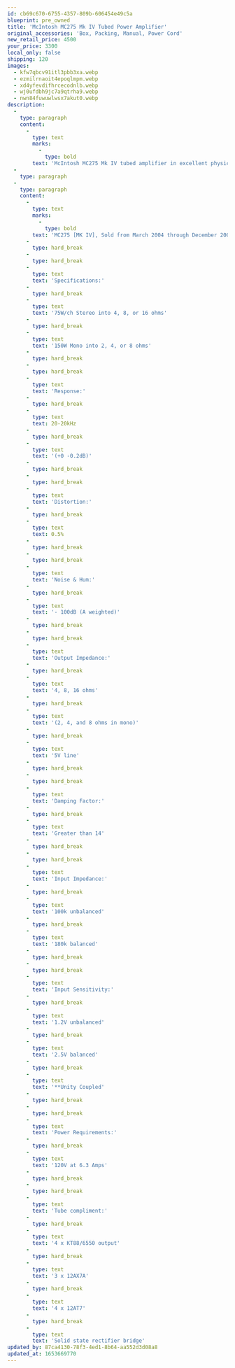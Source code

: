 ```yaml
---
id: cb69c670-6755-4357-809b-606454e49c5a
blueprint: pre_owned
title: 'McIntosh MC275 Mk IV Tubed Power Amplifier'
original_accessories: 'Box, Packing, Manual, Power Cord'
new_retail_price: 4500
your_price: 3300
local_only: false
shipping: 120
images:
  - kfw7qbcv91itl3pbb3xa.webp
  - ezmilrnaoit4epoqlmpm.webp
  - xd4yfevdifhrcecodnlb.webp
  - wj0ufdbh9jc7a9qtrha9.webp
  - nwn84fuwuwlwsx7akut0.webp
description:
  -
    type: paragraph
    content:
      -
        type: text
        marks:
          -
            type: bold
        text: 'McIntosh MC275 Mk IV tubed amplifier in excellent physical and functional condition with original box, packing and accessories. Sold as new for $4,500.00. You will not find a better conditioned example of this model and it won''t last long! *Pictures are stock photos and not actual'
  -
    type: paragraph
  -
    type: paragraph
    content:
      -
        type: text
        marks:
          -
            type: bold
        text: 'MC275 [MK IV], Sold from March 2004 through December 2006'
      -
        type: hard_break
      -
        type: hard_break
      -
        type: text
        text: 'Specifications:'
      -
        type: hard_break
      -
        type: text
        text: '75W/ch Stereo into 4, 8, or 16 ohms'
      -
        type: hard_break
      -
        type: text
        text: '150W Mono into 2, 4, or 8 ohms'
      -
        type: hard_break
      -
        type: hard_break
      -
        type: text
        text: 'Response:'
      -
        type: hard_break
      -
        type: text
        text: 20-20kHz
      -
        type: hard_break
      -
        type: text
        text: '(+0 -0.2dB)'
      -
        type: hard_break
      -
        type: hard_break
      -
        type: text
        text: 'Distortion:'
      -
        type: hard_break
      -
        type: text
        text: 0.5%
      -
        type: hard_break
      -
        type: hard_break
      -
        type: text
        text: 'Noise & Hum:'
      -
        type: hard_break
      -
        type: text
        text: '- 100dB (A weighted)'
      -
        type: hard_break
      -
        type: hard_break
      -
        type: text
        text: 'Output Impedance:'
      -
        type: hard_break
      -
        type: text
        text: '4, 8, 16 ohms'
      -
        type: hard_break
      -
        type: text
        text: '(2, 4, and 8 ohms in mono)'
      -
        type: hard_break
      -
        type: text
        text: '5V line'
      -
        type: hard_break
      -
        type: hard_break
      -
        type: text
        text: 'Damping Factor:'
      -
        type: hard_break
      -
        type: text
        text: 'Greater than 14'
      -
        type: hard_break
      -
        type: hard_break
      -
        type: text
        text: 'Input Impedance:'
      -
        type: hard_break
      -
        type: text
        text: '100k unbalanced'
      -
        type: hard_break
      -
        type: text
        text: '180k balanced'
      -
        type: hard_break
      -
        type: hard_break
      -
        type: text
        text: 'Input Sensitivity:'
      -
        type: hard_break
      -
        type: text
        text: '1.2V unbalanced'
      -
        type: hard_break
      -
        type: text
        text: '2.5V balanced'
      -
        type: hard_break
      -
        type: text
        text: '**Unity Coupled'
      -
        type: hard_break
      -
        type: hard_break
      -
        type: text
        text: 'Power Requirements:'
      -
        type: hard_break
      -
        type: text
        text: '120V at 6.3 Amps'
      -
        type: hard_break
      -
        type: hard_break
      -
        type: text
        text: 'Tube compliment:'
      -
        type: hard_break
      -
        type: text
        text: '4 x KT88/6550 output'
      -
        type: hard_break
      -
        type: text
        text: '3 x 12AX7A'
      -
        type: hard_break
      -
        type: text
        text: '4 x 12AT7'
      -
        type: hard_break
      -
        type: text
        text: 'Solid state rectifier bridge'
updated_by: 87ca4130-78f3-4ed1-8b64-aa552d3d08a8
updated_at: 1653669770
---
```

